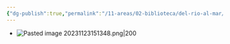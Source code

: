 ```yaml
---
{"dg-publish":true,"permalink":"/11-areas/02-biblioteca/del-rio-al-mar/","noteIcon":""}
---
```


- ![Pasted image 20231123151348.png|200](/img/user/11%20%C3%81reas%20%E2%9A%99/02%20Biblioteca/%F0%9F%92%BE%20Adjuntos/Pasted%20image%2020231123151348.png)
